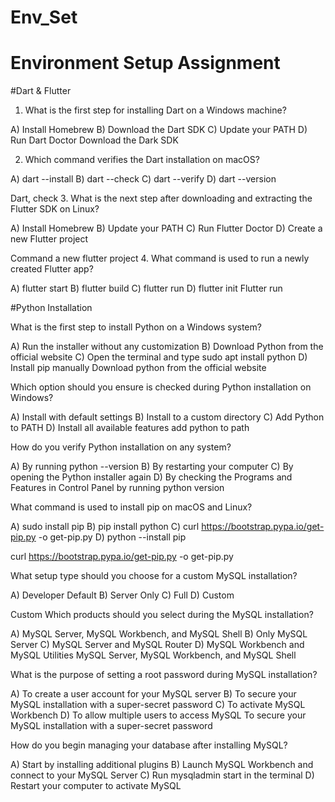 # Env_Set

# Environment Setup Assignment

#Dart & Flutter

1. What is the first step for installing Dart on a Windows machine?

A) Install Homebrew
B) Download the Dart SDK
C) Update your PATH
D) Run Dart Doctor
 Download the Dark SDK

2. Which command verifies the Dart installation on macOS?

A) dart --install
B) dart --check
C) dart --verify
D) dart --version

Dart, check 
3. What is the next step after downloading and extracting the Flutter SDK on Linux?

A) Install Homebrew
B) Update your PATH
C) Run Flutter Doctor
D) Create a new Flutter project

Command a new flutter project 
4. What command is used to run a newly created Flutter app?

A) flutter start
B) flutter build
C) flutter run
D) flutter init
Flutter run 

#Python Installation

What is the first step to install Python on a Windows system?

A) Run the installer without any customization
B) Download Python from the official website
C) Open the terminal and type sudo apt install python
D) Install pip manually
Download python from the official website

Which option should you ensure is checked during Python installation on Windows?

A) Install with default settings
B) Install to a custom directory
C) Add Python to PATH
D) Install all available features
add python to path

How do you verify Python installation on any system?

A) By running python --version
B) By restarting your computer
C) By opening the Python installer again
D) By checking the Programs and Features in Control Panel
by running python version 

What command is used to install pip on macOS and Linux?

A) sudo install pip
B) pip install python
C) curl https://bootstrap.pypa.io/get-pip.py -o get-pip.py
D) python --install pip

curl https://bootstrap.pypa.io/get-pip.py -o get-pip.py

What setup type should you choose for a custom MySQL installation?

A) Developer Default
B) Server Only
C) Full
D) Custom

 Custom
Which products should you select during the MySQL installation?

A) MySQL Server, MySQL Workbench, and MySQL Shell
B) Only MySQL Server
C) MySQL Server and MySQL Router
D) MySQL Workbench and MySQL Utilities
 MySQL Server, MySQL Workbench, and MySQL Shell

What is the purpose of setting a root password during MySQL installation?

A) To create a user account for your MySQL server
B) To secure your MySQL installation with a super-secret password
C) To activate MySQL Workbench
D) To allow multiple users to access MySQL
To secure your MySQL installation with a super-secret password

How do you begin managing your database after installing MySQL?

A) Start by installing additional plugins
B) Launch MySQL Workbench and connect to your MySQL Server
C) Run mysqladmin start in the terminal
D) Restart your computer to activate MySQL
